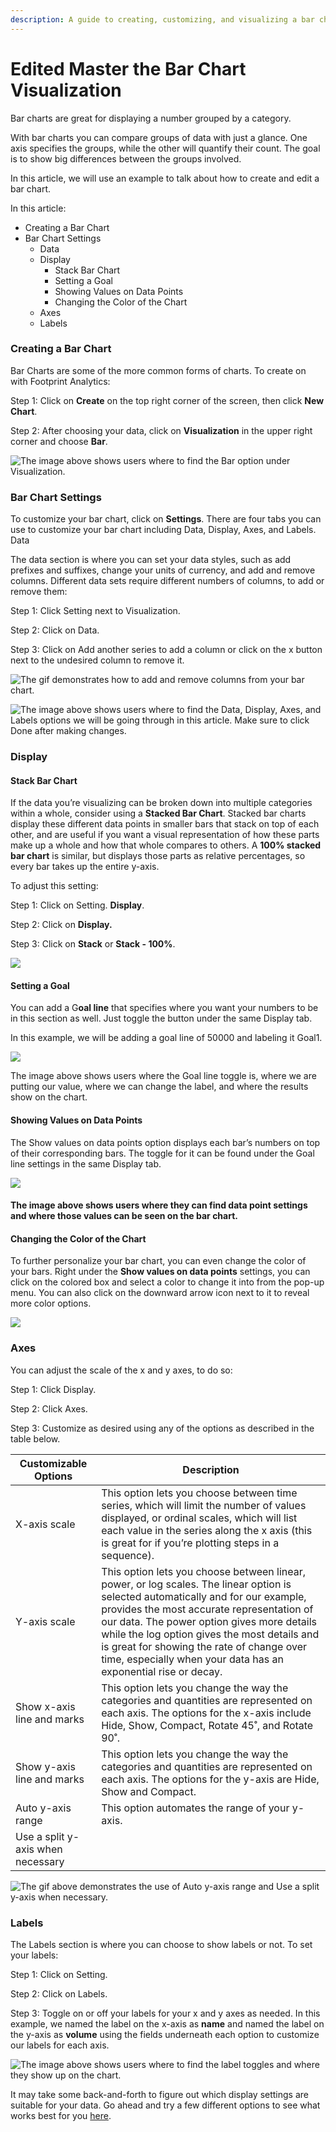 ```yaml
---
description: A guide to creating, customizing, and visualizing a bar chart.
---
```


# Edited Master the Bar Chart Visualization

Bar charts are great for displaying a number grouped by a category.

With bar charts you can compare groups of data with just a glance. One axis specifies the groups, while the other will quantify their count. The goal is to show big differences between the groups involved.

In this article, we will use an example to talk about how to create and edit a bar chart.

In this article:

* Creating a Bar Chart
* Bar Chart Settings
  * Data
  * Display
    * Stack Bar Chart
    * Setting a Goal
    * Showing Values on Data Points
    * Changing the Color of the Chart
  * Axes
  * Labels

### Creating a Bar Chart <a href="#_7iigjcw5co5f" id="_7iigjcw5co5f"></a>

Bar Charts are some of the more common forms of charts. To create on with Footprint Analytics:

Step 1: Click on **Create** on the top right corner of the screen, then click **New Chart**.

Step 2: After choosing your data, click on **Visualization** in the upper right corner and choose **Bar**.



![The image above shows users where to find the Bar option under Visualization.](<../../.gitbook/assets/0 (6)>)



### Bar Chart Settings <a href="#_tkhyysqivqek" id="_tkhyysqivqek"></a>

To customize your bar chart, click on **Settings**. There are four tabs you can use to customize your bar chart including Data, Display, Axes, and Labels. Data

The data section is where you can set your data styles, such as add prefixes and suffixes, change your units of currency, and add and remove columns. Different data sets require different numbers of columns, to add or remove them:

Step 1: Click Setting next to Visualization.

Step 2: Click on Data.

Step 3: Click on Add another series to add a column or click on the x button next to the undesired column to remove it.

![The gif demonstrates how to add and remove columns from your bar chart.](<../../.gitbook/assets/1 (2)>)



![The image above shows users where to find the Data, Display, Axes, and Labels options we will be going through in this article. Make sure to click Done after making changes.](<../../.gitbook/assets/2 (6)>)



### Display <a href="#_ov717bw2t5g4" id="_ov717bw2t5g4"></a>

#### Stack Bar Chart <a href="#_22xu2q361hgw" id="_22xu2q361hgw"></a>

If the data you’re visualizing can be broken down into multiple categories within a whole, consider using a **Stacked Bar Chart**. Stacked bar charts display these different data points in smaller bars that stack on top of each other, and are useful if you want a visual representation of how these parts make up a whole and how that whole compares to others. A **100% stacked bar chart** is similar, but displays those parts as relative percentages, so every bar takes up the entire y-axis.

To adjust this setting:

Step 1: Click on Setting. **Display**.

Step 2: Click on **Display.**

Step 3: Click on **Stack** or **Stack - 100%**.

![](<../../.gitbook/assets/3 (12)>)

#### Setting a Goal <a href="#_cb9x1evmtu7k" id="_cb9x1evmtu7k"></a>

You can add a G**oal line** that specifies where you want your numbers to be in this section as well. Just toggle the button under the same Display tab.

In this example, we will be adding a goal line of 50000 and labeling it Goal1.

![](<../../.gitbook/assets/4 (2)>)

The image above shows users where the Goal line toggle is, where we are putting our value, where we can change the label, and where the results show on the chart.

#### Showing Values on Data Points <a href="#_ju1evah74u9q" id="_ju1evah74u9q"></a>

The Show values on data points option displays each bar’s numbers on top of their corresponding bars. The toggle for it can be found under the Goal line settings in the same Display tab.

![](<../../.gitbook/assets/5 (3)>)

#### The image above shows users where they can find data point settings and where those values can be seen on the bar chart. <a href="#_ju1evah74u9q" id="_ju1evah74u9q"></a>

#### Changing the Color of the Chart <a href="#_mxmvajt6qi9i" id="_mxmvajt6qi9i"></a>

To further personalize your bar chart, you can even change the color of your bars. Right under the **Show values on data points** settings, you can click on the colored box and select a color to change it into from the pop-up menu. You can also click on the downward arrow icon next to it to reveal more color options.

![](<../../.gitbook/assets/6 (7)>)

### Axes <a href="#_ykoqxvm45xoj" id="_ykoqxvm45xoj"></a>

You can adjust the scale of the x and y axes, to do so:

Step 1: Click Display.

Step 2: Click Axes.

Step 3: Customize as desired using any of the options as described in the table below.

| Customizable Options              | Description                                                                                                                                                                                                                                                                                                                                                                                  |
| --------------------------------- | -------------------------------------------------------------------------------------------------------------------------------------------------------------------------------------------------------------------------------------------------------------------------------------------------------------------------------------------------------------------------------------------- |
| X-axis scale                      | This option lets you choose between time series, which will limit the number of values displayed, or ordinal scales, which will list each value in the series along the x axis (this is great for if you’re plotting steps in a sequence).                                                                                                                                                   |
| Y-axis scale                      | This option lets you choose between linear, power, or log scales. The linear option is selected automatically and for our example, provides the most accurate representation of our data. The power option gives more details while the log option gives the most details and is great for showing the rate of change over time, especially when your data has an exponential rise or decay. |
| Show x-axis line and marks        | This option lets you change the way the categories and quantities are represented on each axis. The options for the x-axis include Hide, Show, Compact, Rotate 45˚, and Rotate 90˚.                                                                                                                                                                                                          |
| Show y-axis line and marks        | This option lets you change the way the categories and quantities are represented on each axis. The options for the y-axis are Hide, Show and Compact.                                                                                                                                                                                                                                       |
| Auto y-axis range                 | This option automates the range of your y-axis.                                                                                                                                                                                                                                                                                                                                              |
| Use a split y-axis when necessary |                                                                                                                                                                                                                                                                                                                                                                                              |

![The gif above demonstrates the use of Auto y-axis range and Use a split y-axis when necessary.](<../../.gitbook/assets/7 (6)>)

### Labels <a href="#_arw3iud903wx" id="_arw3iud903wx"></a>

The Labels section is where you can choose to show labels or not. To set your labels:

Step 1: Click on Setting.

Step 2: Click on Labels.

Step 3: Toggle on or off your labels for your x and y axes as needed. In this example, we named the label on the x-axis as **name** and named the label on the y-axis as **volume** using the fields underneath each option to customize our labels for each axis.

![The image above shows users where to find the label toggles and where they show up on the chart.](../../.gitbook/assets/8)

It may take some back-and-forth to figure out which display settings are suitable for your data. Go ahead and try a few different options to see what works best for you [here](https://www.footprint.network/dashboards).


